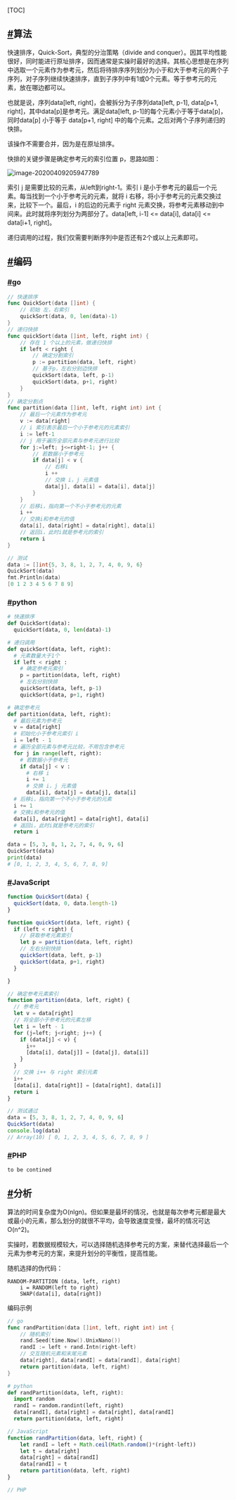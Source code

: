 [TOC]



## [#]()算法

快速排序，Quick-Sort，典型的分治策略（divide and conquer）。因其平均性能很好，同时能进行原址排序，因而通常是实操时最好的选择。其核心思想是在序列中选取一个元素作为参考元，然后将待排序序列划分为小于和大于参考元的两个子序列，对子序列继续快速排序，直到子序列中有1或0个元素。等于参考元的元素，放在哪边都可以。

也就是说，序列data[left, right]，会被拆分为子序列data[left, p-1], data[p+1, right]，其中data[p]是参考元。满足data[left, p-1]的每个元素小于等于data[p]，同时data[p] 小于等于 data[p+1, right] 中的每个元素。之后对两个子序列递归的快排。

该操作不需要合并，因为是在原址排序。

快排的关键步骤是确定参考元的索引位置 p，思路如图：

![image-20200409205947789](https://kingcall.oss-cn-hangzhou.aliyuncs.com/blog/img/2020/11/23/17:56:33-image-20200409205947789.d6ce9d50.png)

索引 j 是需要比较的元素，从left到right-1。索引 i 是小于参考元的最后一个元素。每当找到一个小于参考元的元素，就将 i 右移，将小于参考元的元素交换过来，比较下一个。最后，i 的后边的元素于 right 元素交换，将参考元素移动到中间来。此时就将序列划分为两部分了。data[left, i-1] <= data[i], data[i] <= data[i+1, right]。

递归调用的过程，我们仅需要判断序列中是否还有2个或以上元素即可。

## [#]()编码

### [#]()go

```go
// 快速排序
func QuickSort(data []int) {
	// 初始 左，右索引
	quickSort(data, 0, len(data)-1)
}
// 递归快排
func quickSort(data []int, left, right int) {
	// 存在 1 个以上的元素，做递归快排
	if left < right {
		// 确定分割索引
		p := partition(data, left, right)
		// 基于p，左右分别边快排
		quickSort(data, left, p-1)
		quickSort(data, p+1, right)
	}
}
// 确定分割点
func partition(data []int, left, right int) int {
	// 最后一个元素作为参考元
	v := data[right]
	// i 索引表示最后一个小于参考元的元素索引
	i := left-1
	// j 用于遍历全部元素与参考元进行比较
	for j:=left; j<=right-1; j++ {
		// 若数据小于参考元
		if data[j] < v {
			// 右移i
			i ++
			// 交换 i，j 元素值
			data[j], data[i] = data[i], data[j]
		}
	}
	// 后移i，指向第一个不小于参考元的元素
	i ++
	// 交换i和参考元的值
	data[i], data[right] = data[right], data[i]
	// 返回i，此时i就是参考元的索引
	return i
}

// 测试
data := []int{5, 3, 8, 1, 2, 7, 4, 0, 9, 6}
QuickSort(data)
fmt.Println(data) 
[0 1 2 3 4 5 6 7 8 9]
```

### [#]()python

```python
# 快速排序
def QuickSort(data):
  quickSort(data, 0, len(data)-1)

# 递归调用
def quickSort(data, left, right):
  # 元素数量大于1个
  if left < right :
    # 确定参考元索引
    p = partition(data, left, right)
    # 左右分别快排
    quickSort(data, left, p-1)
    quickSort(data, p+1, right)

# 确定参考元
def partition(data, left, right):
  # 最后元素为参考元
  v = data[right]
  # 初始化小于参考元索引 i
  i = left - 1
  # 遍历全部元素与参考元比较，不用包含参考元
  for j in range(left, right):
    # 若数据小于参考元
    if data[j] < v :
      # 右移 i
      i += 1
      # 交换 i，j 元素值
      data[i], data[j] = data[j], data[i]
  # 后移i，指向第一个不小于参考元的元素
  i += 1
  # 交换i和参考元的值
  data[i], data[right] = data[right], data[i]
  # 返回i，此时i就是参考元的索引
  return i

data = [5, 3, 8, 1, 2, 7, 4, 0, 9, 6]
QuickSort(data)
print(data) 
# [0, 1, 2, 3, 4, 5, 6, 7, 8, 9]
```

### [#]()JavaScript

```javascript
function QuickSort(data) {
  quickSort(data, 0, data.length-1)
}

function quickSort(data, left, right) {
  if (left < right) {
    // 获取参考元素索引
    let p = partition(data, left, right)
    // 左右分别快排
    quickSort(data, left, p-1)
    quickSort(data, p+1, right)
  }

}

// 确定参考元素索引
function partition(data, left, right) {
  // 参考元
  let v = data[right]
  // 将全部小于参考元的元素左移
  let i = left - 1
  for (j=left; j<right; j++) {
    if (data[j] < v) {
      i++
      [data[i], data[j]] = [data[j], data[i]]
    }
  }
  // 交换 i++ 与 right 索引元素
  i++
  [data[i], data[right]] = [data[right], data[i]]
  return i
}

// 测试通过
data = [5, 3, 8, 1, 2, 7, 4, 0, 9, 6]
QuickSort(data)
console.log(data)
// Array(10) [ 0, 1, 2, 3, 4, 5, 6, 7, 8, 9 ]
```

### [#]()PHP

```php
to be contined
```



## [#]()分析

算法的时间复杂度为O(nlgn)。但如果是最坏的情况，也就是每次参考元都是最大或最小的元素，那么划分的就很不平均，会导致速度变慢，最坏的情况可达 O(n^2)。

实操时，若数据规模较大，可以选择随机选择参考元的方案，来替代选择最后一个元素为参考元的方案，来提升划分的平衡性，提高性能。

随机选择的伪代码：

```text
RANDOM-PARTITION (data, left, right)
	i = RANDOM(left to right)
	SWAP(data[i], data[right]) 
```



编码示例

```go
// go
func randPartition(data []int, left, right int) int {
	// 随机索引
	rand.Seed(time.Now().UnixNano())
	randI := left + rand.Intn(right-left)
	// 交互随机元素和末尾元素
	data[right], data[randI] = data[randI], data[right]
	return partition(data, left, right)
}
```



```python
# python
def randPartition(data, left, right):
  import random
  randI = random.randint(left, right)
  data[randI], data[right] = data[right], data[randI]
  return partition(data, left, right)
```



```javascript
// JavaScript
function randPartition(data, left, right) {
    let randI = left + Math.ceil(Math.random()*(right-left))
    let t = data[right]
    data[right] = data[randI]
    data[randI] = t
    return partition(data, left, right) 
}
```



```php
// PHP
```

